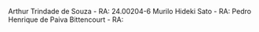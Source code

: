 Arthur Trindade de Souza - RA: 24.00204-6
Murilo Hideki Sato - RA: 
Pedro Henrique de Paiva Bittencourt - RA: 